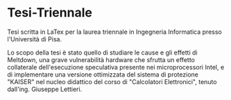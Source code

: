 # Tesi-Triennale
 
Tesi scritta in LaTex per la laurea triennale in Ingegneria Informatica presso l'Università di Pisa.

Lo scopo della tesi è stato quello di studiare le cause e gli effetti di Meltdown, una grave vulnerabilità hardware che sfrutta un effetto collaterale dell'esecuzione speculativa presente nei microprocessori Intel, e di implementare una versione ottimizzata del sistema di protezione "KAISER" nel nucleo didattico del corso di "Calcolatori Elettronici", tenuto dall'ing. Giuseppe Lettieri.

